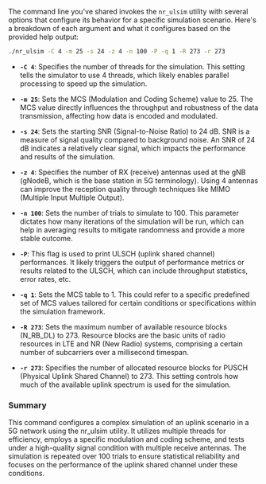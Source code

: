 The command line you've shared invokes the `nr_ulsim` utility with several options that configure its behavior for a specific simulation scenario. Here's a breakdown of each argument and what it configures based on the provided help output:

```bash
./nr_ulsim -C 4 -m 25 -s 24 -z 4 -n 100 -P -q 1 -R 273 -r 273
```

- **`-C 4`**: Specifies the number of threads for the simulation. This setting tells the simulator to use 4 threads, which likely enables parallel processing to speed up the simulation.

- **`-m 25`**: Sets the MCS (Modulation and Coding Scheme) value to 25. The MCS value directly influences the throughput and robustness of the data transmission, affecting how data is encoded and modulated.

- **`-s 24`**: Sets the starting SNR (Signal-to-Noise Ratio) to 24 dB. SNR is a measure of signal quality compared to background noise. An SNR of 24 dB indicates a relatively clear signal, which impacts the performance and results of the simulation.

- **`-z 4`**: Specifies the number of RX (receive) antennas used at the gNB (gNodeB, which is the base station in 5G terminology). Using 4 antennas can improve the reception quality through techniques like MIMO (Multiple Input Multiple Output).

- **`-n 100`**: Sets the number of trials to simulate to 100. This parameter dictates how many iterations of the simulation will be run, which can help in averaging results to mitigate randomness and provide a more stable outcome.

- **`-P`**: This flag is used to print ULSCH (uplink shared channel) performances. It likely triggers the output of performance metrics or results related to the ULSCH, which can include throughput statistics, error rates, etc.

- **`-q 1`**: Sets the MCS table to 1. This could refer to a specific predefined set of MCS values tailored for certain conditions or specifications within the simulation framework.

- **`-R 273`**: Sets the maximum number of available resource blocks (N_RB_DL) to 273. Resource blocks are the basic units of radio resources in LTE and NR (New Radio) systems, comprising a certain number of subcarriers over a millisecond timespan. 

- **`-r 273`**: Specifies the number of allocated resource blocks for PUSCH (Physical Uplink Shared Channel) to 273. This setting controls how much of the available uplink spectrum is used for the simulation.

### Summary
This command configures a complex simulation of an uplink scenario in a 5G network using the nr_ulsim utility. It utilizes multiple threads for efficiency, employs a specific modulation and coding scheme, and tests under a high-quality signal condition with multiple receive antennas. The simulation is repeated over 100 trials to ensure statistical reliability and focuses on the performance of the uplink shared channel under these conditions.
